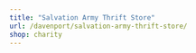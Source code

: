 ```yaml
---
title: "Salvation Army Thrift Store"
url: /davenport/salvation-army-thrift-store/
shop: charity
---
```

